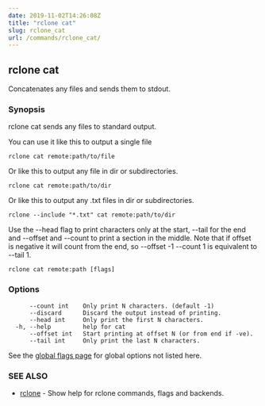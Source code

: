 ```yaml
---
date: 2019-11-02T14:26:08Z
title: "rclone cat"
slug: rclone_cat
url: /commands/rclone_cat/
---
```

## rclone cat

Concatenates any files and sends them to stdout.

### Synopsis


rclone cat sends any files to standard output.

You can use it like this to output a single file

    rclone cat remote:path/to/file

Or like this to output any file in dir or subdirectories.

    rclone cat remote:path/to/dir

Or like this to output any .txt files in dir or subdirectories.

    rclone --include "*.txt" cat remote:path/to/dir

Use the --head flag to print characters only at the start, --tail for
the end and --offset and --count to print a section in the middle.
Note that if offset is negative it will count from the end, so
--offset -1 --count 1 is equivalent to --tail 1.


```
rclone cat remote:path [flags]
```

### Options

```
      --count int    Only print N characters. (default -1)
      --discard      Discard the output instead of printing.
      --head int     Only print the first N characters.
  -h, --help         help for cat
      --offset int   Start printing at offset N (or from end if -ve).
      --tail int     Only print the last N characters.
```

See the [global flags page](/flags/) for global options not listed here.

### SEE ALSO

* [rclone](/commands/rclone/)	 - Show help for rclone commands, flags and backends.

